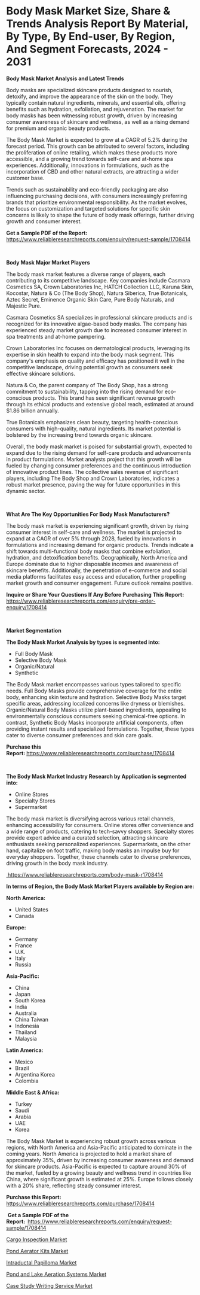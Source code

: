 <p><h1>Body Mask Market Size, Share & Trends Analysis Report By Material, By Type, By End-user, By Region, And Segment Forecasts, 2024 - 2031</h1></p><p><strong>Body Mask Market Analysis and Latest Trends</strong></p>
<p><p>Body masks are specialized skincare products designed to nourish, detoxify, and improve the appearance of the skin on the body. They typically contain natural ingredients, minerals, and essential oils, offering benefits such as hydration, exfoliation, and rejuvenation. The market for body masks has been witnessing robust growth, driven by increasing consumer awareness of skincare and wellness, as well as a rising demand for premium and organic beauty products.</p><p>The Body Mask Market is expected to grow at a CAGR of 5.2% during the forecast period. This growth can be attributed to several factors, including the proliferation of online retailing, which makes these products more accessible, and a growing trend towards self-care and at-home spa experiences. Additionally, innovations in formulations, such as the incorporation of CBD and other natural extracts, are attracting a wider customer base. </p><p>Trends such as sustainability and eco-friendly packaging are also influencing purchasing decisions, with consumers increasingly preferring brands that prioritize environmental responsibility. As the market evolves, the focus on customization and targeted solutions for specific skin concerns is likely to shape the future of body mask offerings, further driving growth and consumer interest.</p></p>
<p><strong>Get a Sample PDF of the Report:&nbsp;</strong> <a href="https://www.reliableresearchreports.com/enquiry/request-sample/1708414?utm_campaign=28&utm_medium=2&utm_source=Github&utm_content=ia&utm_term=21102024&utm_id=body-mask">https://www.reliableresearchreports.com/enquiry/request-sample/1708414</a></p>
<p>&nbsp;</p>
<p><strong>Body Mask Major Market Players</strong></p>
<p><p>The body mask market features a diverse range of players, each contributing to its competitive landscape. Key companies include Casmara Cosmetics SA, Crown Laboratories Inc, HATCH Collection LLC, Karuna Skin, Kocostar, Natura & Co (The Body Shop), Natura Siberica, True Botanicals, Aztec Secret, Eminence Organic Skin Care, Pure Body Naturals, and Majestic Pure. </p><p>Casmara Cosmetics SA specializes in professional skincare products and is recognized for its innovative algae-based body masks. The company has experienced steady market growth due to increased consumer interest in spa treatments and at-home pampering.</p><p>Crown Laboratories Inc focuses on dermatological products, leveraging its expertise in skin health to expand into the body mask segment. This company's emphasis on quality and efficacy has positioned it well in the competitive landscape, driving potential growth as consumers seek effective skincare solutions.</p><p>Natura & Co, the parent company of The Body Shop, has a strong commitment to sustainability, tapping into the rising demand for eco-conscious products. This brand has seen significant revenue growth through its ethical products and extensive global reach, estimated at around $1.86 billion annually.</p><p>True Botanicals emphasizes clean beauty, targeting health-conscious consumers with high-quality, natural ingredients. Its market potential is bolstered by the increasing trend towards organic skincare.</p><p>Overall, the body mask market is poised for substantial growth, expected to expand due to the rising demand for self-care products and advancements in product formulations. Market analysts project that this growth will be fueled by changing consumer preferences and the continuous introduction of innovative product lines. The collective sales revenue of significant players, including The Body Shop and Crown Laboratories, indicates a robust market presence, paving the way for future opportunities in this dynamic sector.</p></p>
<p>&nbsp;</p>
<p><strong>What Are The Key Opportunities For Body Mask Manufacturers?</strong></p>
<p><p>The body mask market is experiencing significant growth, driven by rising consumer interest in self-care and wellness. The market is projected to expand at a CAGR of over 5% through 2028, fueled by innovations in formulations and increasing demand for organic products. Trends indicate a shift towards multi-functional body masks that combine exfoliation, hydration, and detoxification benefits. Geographically, North America and Europe dominate due to higher disposable incomes and awareness of skincare benefits. Additionally, the penetration of e-commerce and social media platforms facilitates easy access and education, further propelling market growth and consumer engagement. Future outlook remains positive.</p></p>
<p><strong>Inquire or Share Your Questions If Any Before Purchasing This Report:</strong> <a href="https://www.reliableresearchreports.com/enquiry/pre-order-enquiry/1708414?utm_campaign=28&utm_medium=2&utm_source=Github&utm_content=ia&utm_term=21102024&utm_id=body-mask">https://www.reliableresearchreports.com/enquiry/pre-order-enquiry/1708414</a></p>
<p>&nbsp;</p>
<p><strong>Market Segmentation</strong></p>
<p><strong>The Body Mask Market Analysis by types is segmented into:</strong></p>
<p><ul><li>Full Body Mask</li><li>Selective Body Mask</li><li>Organic/Natural</li><li>Synthetic</li></ul></p>
<p><p>The Body Mask market encompasses various types tailored to specific needs. Full Body Masks provide comprehensive coverage for the entire body, enhancing skin texture and hydration. Selective Body Masks target specific areas, addressing localized concerns like dryness or blemishes. Organic/Natural Body Masks utilize plant-based ingredients, appealing to environmentally conscious consumers seeking chemical-free options. In contrast, Synthetic Body Masks incorporate artificial components, often providing instant results and specialized formulations. Together, these types cater to diverse consumer preferences and skin care goals.</p></p>
<p><strong>Purchase this Report:&nbsp;</strong><a href="https://www.reliableresearchreports.com/purchase/1708414?utm_campaign=28&utm_medium=2&utm_source=Github&utm_content=ia&utm_term=21102024&utm_id=body-mask">https://www.reliableresearchreports.com/purchase/1708414</a></p>
<p>&nbsp;</p>
<p><strong>The Body Mask Market Industry Research by Application is segmented into:</strong></p>
<p><ul><li>Online Stores</li><li>Specialty Stores</li><li>Supermarket</li></ul></p>
<p><p>The body mask market is diversifying across various retail channels, enhancing accessibility for consumers. Online stores offer convenience and a wide range of products, catering to tech-savvy shoppers. Specialty stores provide expert advice and a curated selection, attracting skincare enthusiasts seeking personalized experiences. Supermarkets, on the other hand, capitalize on foot traffic, making body masks an impulse buy for everyday shoppers. Together, these channels cater to diverse preferences, driving growth in the body mask industry.</p></p>
<p><a href="https://www.reliableresearchreports.com/body-mask-r1708414?utm_campaign=28&utm_medium=2&utm_source=Github&utm_content=ia&utm_term=21102024&utm_id=body-mask">&nbsp;https://www.reliableresearchreports.com/body-mask-r1708414</a></p>
<p><strong>In terms of Region, the Body Mask Market Players available by Region are:</strong></p>
<p>
    <p> <strong> North America: </strong>
        <ul>
            <li>United States</li>
            <li>Canada</li>
        </ul>
        </p> 
    <p> <strong> Europe: </strong>
        <ul>
            <li>Germany</li>
            <li>France</li>
            <li>U.K.</li>
            <li>Italy</li>
            <li>Russia</li>
        </ul>
        </p> 
    <p> <strong> Asia-Pacific: </strong>
        <ul>
            <li>China</li>
            <li>Japan</li>
            <li>South Korea</li>
            <li>India</li>
            <li>Australia</li>
            <li>China Taiwan</li>
            <li>Indonesia</li>
            <li>Thailand</li>
            <li>Malaysia</li>
        </ul>
        </p> 
    <p> <strong> Latin America: </strong>
        <ul>
            <li>Mexico</li>
            <li>Brazil</li>
            <li>Argentina Korea</li>
            <li>Colombia</li>
        </ul>
        </p> 
    <p> <strong> Middle East & Africa: </strong>
        <ul>
            <li>Turkey</li>
            <li>Saudi</li>
            <li>Arabia</li>
            <li>UAE</li>
            <li>Korea</li>
        </ul>
    </p>
    </p>
<p><p>The Body Mask Market is experiencing robust growth across various regions, with North America and Asia-Pacific anticipated to dominate in the coming years. North America is projected to hold a market share of approximately 35%, driven by increasing consumer awareness and demand for skincare products. Asia-Pacific is expected to capture around 30% of the market, fueled by a growing beauty and wellness trend in countries like China, where significant growth is estimated at 25%. Europe follows closely with a 20% share, reflecting steady consumer interest.</p></p>
<p><strong>Purchase this Report: </strong><a href="https://www.reliableresearchreports.com/purchase/1708414?utm_campaign=28&utm_medium=2&utm_source=Github&utm_content=ia&utm_term=21102024&utm_id=body-mask">https://www.reliableresearchreports.com/purchase/1708414</a></p>
<p>&nbsp;<strong>Get a Sample PDF of the Report:&nbsp;&nbsp;</strong><a href="https://www.reliableresearchreports.com/enquiry/request-sample/1708414?utm_campaign=28&utm_medium=2&utm_source=Github&utm_content=ia&utm_term=21102024&utm_id=body-mask">https://www.reliableresearchreports.com/enquiry/request-sample/1708414</a></p>
<p><strong></strong></p>
<p><p><a href="https://www.linkedin.com/pulse/navigating-cargo-inspection-market-expert-analysis-forecast-reazc?utm_campaign=28&utm_medium=2&utm_source=Github&utm_content=ia&utm_term=21102024&utm_id=body-mask">Cargo Inspection Market</a></p><p><a href="https://issuu.com/reportprime-2/docs/pond-aerator-kits-market-size-2030._904e1ee313cfcf?utm_campaign=28&utm_medium=2&utm_source=Github&utm_content=ia&utm_term=21102024&utm_id=body-mask">Pond Aerator Kits Market</a></p><p><a href="https://www.linkedin.com/pulse/intraductal-papilloma-market-regional-outlook-competition-rrg9c?utm_campaign=28&utm_medium=2&utm_source=Github&utm_content=ia&utm_term=21102024&utm_id=body-mask">Intraductal Papilloma Market</a></p><p><a href="https://issuu.com/reportprime-2/docs/pond-and-lake-aeration-systems-mark_87248cf96e1212?utm_campaign=28&utm_medium=2&utm_source=Github&utm_content=ia&utm_term=21102024&utm_id=body-mask">Pond and Lake Aeration Systems Market</a></p><p><a href="https://github.com/LoretaDushku585/Market-Research-Report-List-1/blob/main/case-study-writing-service-market.md?utm_campaign=28&utm_medium=2&utm_source=Github&utm_content=ia&utm_term=21102024&utm_id=body-mask">Case Study Writing Service Market</a></p></p>